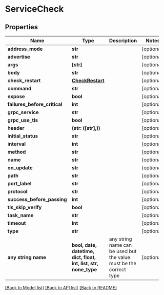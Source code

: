 # ServiceCheck


## Properties
Name | Type | Description | Notes
------------ | ------------- | ------------- | -------------
**address_mode** | **str** |  | [optional] 
**advertise** | **str** |  | [optional] 
**args** | **[str]** |  | [optional] 
**body** | **str** |  | [optional] 
**check_restart** | [**CheckRestart**](CheckRestart.md) |  | [optional] 
**command** | **str** |  | [optional] 
**expose** | **bool** |  | [optional] 
**failures_before_critical** | **int** |  | [optional] 
**grpc_service** | **str** |  | [optional] 
**grpc_use_tls** | **bool** |  | [optional] 
**header** | **{str: ([str],)}** |  | [optional] 
**initial_status** | **str** |  | [optional] 
**interval** | **int** |  | [optional] 
**method** | **str** |  | [optional] 
**name** | **str** |  | [optional] 
**on_update** | **str** |  | [optional] 
**path** | **str** |  | [optional] 
**port_label** | **str** |  | [optional] 
**protocol** | **str** |  | [optional] 
**success_before_passing** | **int** |  | [optional] 
**tls_skip_verify** | **bool** |  | [optional] 
**task_name** | **str** |  | [optional] 
**timeout** | **int** |  | [optional] 
**type** | **str** |  | [optional] 
**any string name** | **bool, date, datetime, dict, float, int, list, str, none_type** | any string name can be used but the value must be the correct type | [optional]

[[Back to Model list]](../README.md#documentation-for-models) [[Back to API list]](../README.md#documentation-for-api-endpoints) [[Back to README]](../README.md)


